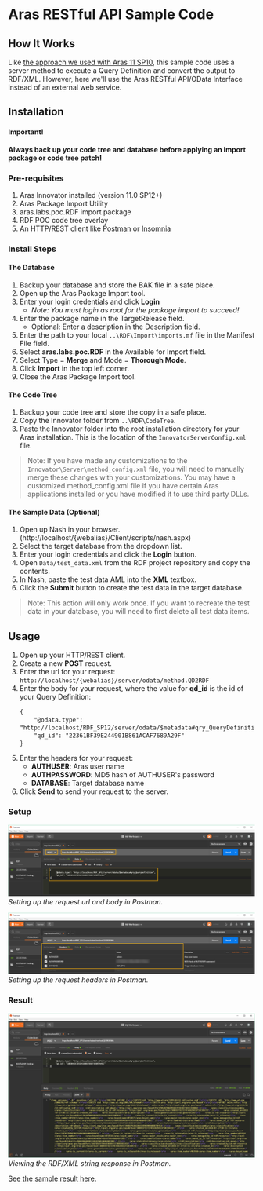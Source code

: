 # Aras RESTful API Sample Code

## How It Works

Like [the approach we used with Aras 11 SP10](./Samples/RDFXML/RDFXML.md), this sample code uses a server method to execute a Query Definition and convert the output to RDF/XML. However, here we'll use the Aras RESTful API/OData Interface instead of an external web service.

## Installation

#### Important!

**Always back up your code tree and database before applying an import package or code tree patch!**

### Pre-requisites

1. Aras Innovator installed (version 11.0 SP12+)
2. Aras Package Import Utility
3. aras.labs.poc.RDF import package
4. RDF POC code tree overlay
5. An HTTP/REST client like [Postman](https://www.getpostman.com/) or [Insomnia](https://insomnia.rest/)

### Install Steps

#### The Database

1. Backup your database and store the BAK file in a safe place.
2. Open up the Aras Package Import tool.
3. Enter your login credentials and click **Login**
    * _Note: You must login as root for the package import to succeed!_
4. Enter the package name in the TargetRelease field.
    * Optional: Enter a description in the Description field.
5. Enter the path to your local `..\RDF\Import\imports.mf` file in the Manifest File field.
6. Select **aras.labs.poc.RDF** in the Available for Import field.
7. Select Type = **Merge** and Mode = **Thorough Mode**.
8. Click **Import** in the top left corner.
9. Close the Aras Package Import tool.

#### The Code Tree

1. Backup your code tree and store the copy in a safe place.
2. Copy the Innovator folder from `..\RDF\CodeTree`.
3. Paste the Innovator folder into the root installation directory for your Aras installation. This is the location of the `InnovatorServerConfig.xml` file.

> Note: If you have made any customizations to the `Innovator\Server\method_config.xml` file, you will need to manually merge these changes with your customizations. You may have a customized method_config.xml file if you have certain Aras applications installed or you have modified it to use third party DLLs.

#### The Sample Data (Optional)

1. Open up Nash in your browser. (http://localhost/{webalias}/Client/scripts/nash.aspx)
2. Select the target database from the dropdown list.
3. Enter your login credentials and click the **Login** button.
4. Open `Data/test_data.xml` from the RDF project repository and copy the contents.
5. In Nash, paste the test data AML into the **XML** textbox.
6. Click the **Submit** button to create the test data in the target database.

> Note: This action will only work once. If you want to recreate the test data in your database, you will need to first delete all test data items.

## Usage 

1. Open up your HTTP/REST client.
2. Create a new **POST** request.
3. Enter the url for your request: `http://localhost/{webalias}/server/odata/method.QD2RDF`
4. Enter the body for your request, where the value for **qd_id** is the id of your Query Definition:
    ```
    {
        "@odata.type": "http://localhost/RDF_SP12/server/odata/$metadata#qry_QueryDefinition", 
        "qd_id": "22361BF39E244901B861ACAF7689A29F"
    }
    ```
5. Enter the headers for your request:
    * **AUTHUSER**: Aras user name
    * **AUTHPASSWORD**: MD5 hash of AUTHUSER's password
    * **DATABASE**: Target database name
6. Click **Send** to send your request to the server.

### Setup

![request-body.png](Screenshots/request-body.png)
*Setting up the request url and body in Postman.*

![request-headers.png](Screenshots/request-headers.png)
*Setting up the request headers in Postman.*

### Result

![request-results.png](Screenshots/request-results.png)
*Viewing the RDF/XML string response in Postman.*

[See the sample result here.](odata-interface-result.json)